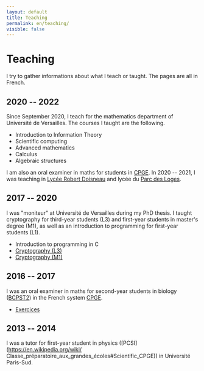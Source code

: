 ```yaml
---
layout: default
title: Teaching
permalink: en/teaching/
visible: false
---
```

# Teaching

I try to gather informations about what I teach or taught. The pages are all in
French.

## 2020 -- 2022

Since September 2020, I teach for the mathematics department of Université de
Versailles. The courses I taught are the following.

* Introduction to Information Theory
* Scientific computing
* Advanced mathematics
* Calculus
* Algebraic structures

I am also an oral examiner in maths for students in
[CPGE](https://en.wikipedia.org/wiki/Classe_pr%C3%A9paratoire_aux_grandes_%C3%A9coles).
In 2020 -- 2021, I was teaching
in [Lycée Robert Doisneau](/teaching/colles/doisneau) and lycée du
[Parc des Loges](/teaching/colles/parcdesloges).

## 2017 -- 2020

I was "moniteur" at Université de Versailles during my PhD
thesis. I taught cryptography for third-year students (L3) and first-year
students in master's degree (M1), as well as an introduction to programming for
first-year students (L1).
* Introduction to programming in C
* [Cryptography (L3)](/teaching/crypto-l3)
* [Cryptography (M1)](/teaching/crypto-m1)

## 2016 -- 2017

I was an oral examiner in maths for second-year students in biology
([BCPST2](https://en.wikipedia.org/wiki/Classe_préparatoire_aux_grandes_écoles#Scientific_CPGE))
in the French system
[CPGE](https://en.wikipedia.org/wiki/Classe_pr%C3%A9paratoire_aux_grandes_%C3%A9coles). 
* [Exercices](/teaching/colles/jprevert)

## 2013 -- 2014

I was a tutor for first-year student in physics
([PCSI](https://en.wikipedia.org/wiki/
Classe_préparatoire_aux_grandes_écoles#Scientific_CPGE)) in Université
Paris-Sud.
